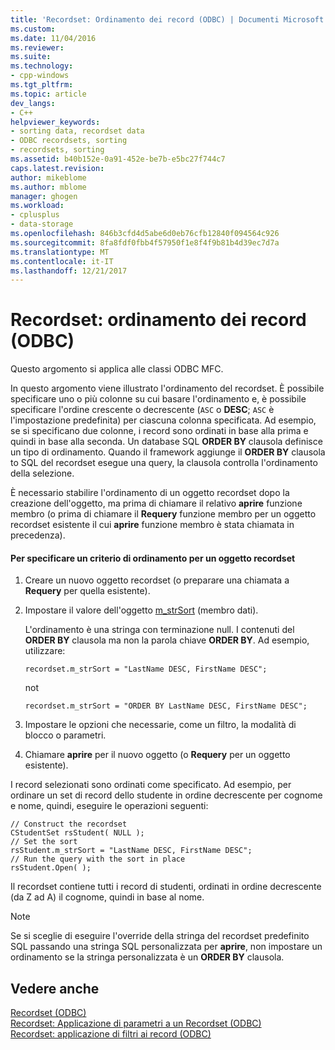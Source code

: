 ```yaml
---
title: 'Recordset: Ordinamento dei record (ODBC) | Documenti Microsoft'
ms.custom: 
ms.date: 11/04/2016
ms.reviewer: 
ms.suite: 
ms.technology:
- cpp-windows
ms.tgt_pltfrm: 
ms.topic: article
dev_langs:
- C++
helpviewer_keywords:
- sorting data, recordset data
- ODBC recordsets, sorting
- recordsets, sorting
ms.assetid: b40b152e-0a91-452e-be7b-e5bc27f744c7
caps.latest.revision: 
author: mikeblome
ms.author: mblome
manager: ghogen
ms.workload:
- cplusplus
- data-storage
ms.openlocfilehash: 846b3cfd4d5abe6d0eb76cfb12840f094564c926
ms.sourcegitcommit: 8fa8fdf0fbb4f57950f1e8f4f9b81b4d39ec7d7a
ms.translationtype: MT
ms.contentlocale: it-IT
ms.lasthandoff: 12/21/2017
---
```

# <a name="recordset-sorting-records-odbc"></a>Recordset: ordinamento dei record (ODBC)
Questo argomento si applica alle classi ODBC MFC.  
  
 In questo argomento viene illustrato l'ordinamento del recordset. È possibile specificare uno o più colonne su cui basare l'ordinamento e, è possibile specificare l'ordine crescente o decrescente (`ASC` o **DESC**; `ASC` è l'impostazione predefinita) per ciascuna colonna specificata. Ad esempio, se si specificano due colonne, i record sono ordinati in base alla prima e quindi in base alla seconda. Un database SQL **ORDER BY** clausola definisce un tipo di ordinamento. Quando il framework aggiunge il **ORDER BY** clausola to SQL del recordset esegue una query, la clausola controlla l'ordinamento della selezione.  
  
 È necessario stabilire l'ordinamento di un oggetto recordset dopo la creazione dell'oggetto, ma prima di chiamare il relativo **aprire** funzione membro (o prima di chiamare il **Requery** funzione membro per un oggetto recordset esistente il cui **aprire** funzione membro è stata chiamata in precedenza).  
  
#### <a name="to-specify-a-sort-order-for-a-recordset-object"></a>Per specificare un criterio di ordinamento per un oggetto recordset  
  
1.  Creare un nuovo oggetto recordset (o preparare una chiamata a **Requery** per quella esistente).  
  
2.  Impostare il valore dell'oggetto [m_strSort](../../mfc/reference/crecordset-class.md#m_strsort) (membro dati).  
  
     L'ordinamento è una stringa con terminazione null. I contenuti del **ORDER BY** clausola ma non la parola chiave **ORDER BY**. Ad esempio, utilizzare:  
  
    ```  
    recordset.m_strSort = "LastName DESC, FirstName DESC";  
    ```  
  
     not  
  
    ```  
    recordset.m_strSort = "ORDER BY LastName DESC, FirstName DESC";  
    ```  
  
3.  Impostare le opzioni che necessarie, come un filtro, la modalità di blocco o parametri.  
  
4.  Chiamare **aprire** per il nuovo oggetto (o **Requery** per un oggetto esistente).  
  
 I record selezionati sono ordinati come specificato. Ad esempio, per ordinare un set di record dello studente in ordine decrescente per cognome e nome, quindi, eseguire le operazioni seguenti:  
  
```  
// Construct the recordset  
CStudentSet rsStudent( NULL );  
// Set the sort  
rsStudent.m_strSort = "LastName DESC, FirstName DESC";  
// Run the query with the sort in place  
rsStudent.Open( );  
```  
  
 Il recordset contiene tutti i record di studenti, ordinati in ordine decrescente (da Z ad A) il cognome, quindi in base al nome.  
  
> [!NOTE]
>  Se si sceglie di eseguire l'override della stringa del recordset predefinito SQL passando una stringa SQL personalizzata per **aprire**, non impostare un ordinamento se la stringa personalizzata è un **ORDER BY** clausola.  
  
## <a name="see-also"></a>Vedere anche  
 [Recordset (ODBC)](../../data/odbc/recordset-odbc.md)   
 [Recordset: Applicazione di parametri a un Recordset (ODBC)](../../data/odbc/recordset-parameterizing-a-recordset-odbc.md)   
 [Recordset: applicazione di filtri ai record (ODBC)](../../data/odbc/recordset-filtering-records-odbc.md)